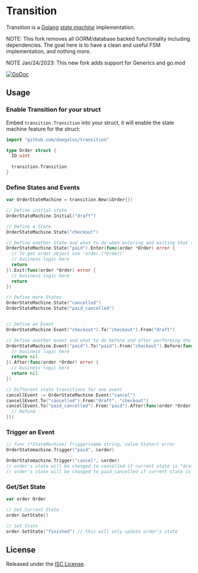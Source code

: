 # Transition

Transition is a [Golang](http://golang.org/) [*state machine*](https://en.wikipedia.org/wiki/Finite-state_machine) implementation.

NOTE: This fork removes all GORM/database backed functionality including dependencies. The goal here is to have a clean and useful FSM implementation, and nothing more.

NOTE Jan/24/2023: This new fork adds support for Generics and go.mod

[![GoDoc](https://godoc.org/github.com/daegalus/transition?status.svg)](https://godoc.org/github.com/daegalus/transition)

## Usage

### Enable Transition for your struct

Embed `transition.Transition` into your struct, it will enable the state machine feature for the struct:

```go
import "github.com/daegalus/transition"

type Order struct {
  ID uint
  
  transition.Transition
}
```

### Define States and Events

```go
var OrderStateMachine = transition.New(&Order{})

// Define initial state
OrderStateMachine.Initial("draft")

// Define a State
OrderStateMachine.State("checkout")

// Define another State and what to do when entering and exiting that state.
OrderStateMachine.State("paid").Enter(func(order *Order) error {
  // To get order object use 'order.(*Order)'
  // business logic here
  return
}).Exit(func(order *Order) error {
  // business logic here
  return
})

// Define more States
OrderStateMachine.State("cancelled")
OrderStateMachine.State("paid_cancelled")


// Define an Event
OrderStateMachine.Event("checkout").To("checkout").From("draft")

// Define another event and what to do before and after performing the transition.
OrderStateMachine.Event("paid").To("paid").From("checkout").Before(func(order *Order) error {
  // business logic here
  return nil
}).After(func(order *Order) error {
  // business logic here
  return nil
})

// Different state transitions for one event
cancellEvent := OrderStateMachine.Event("cancel")
cancellEvent.To("cancelled").From("draft", "checkout")
cancellEvent.To("paid_cancelled").From("paid").After(func(order *Order) error {
  // Refund
}})
```

### Trigger an Event

```go
// func (*StateMachine) Trigger(name string, value Stater) error
OrderStatemachine.Trigger("paid", &order)

OrderStatemachine.Trigger("cancel", &order)
// order's state will be changed to cancelled if current state is "draft"
// order's state will be changed to paid_cancelled if current state is "paid"
```

### Get/Set State

```go
var order Order

// Get Current State
order.GetState()

// Set State
order.SetState("finished") // this will only update order's state
```

## License

Released under the [ISC License](http://opensource.org/licenses/ISC).
